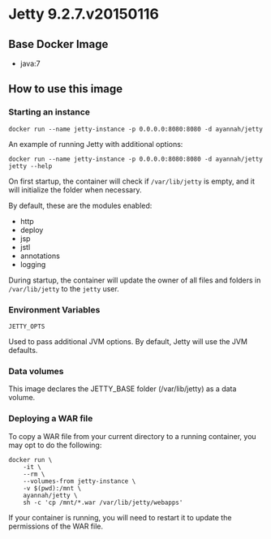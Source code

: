 # Jetty 9.2.7.v20150116 #

## Base Docker Image

* java:7

## How to use this image

### Starting an instance

    docker run --name jetty-instance -p 0.0.0.0:8080:8080 -d ayannah/jetty

An example of running Jetty with additional options:

    docker run --name jetty-instance -p 0.0.0.0:8080:8080 -d ayannah/jetty jetty --help

On first startup, the container will check if `/var/lib/jetty` is empty, and it
will initialize the folder when necessary.

By default, these are the modules enabled:

* http
* deploy
* jsp
* jstl
* annotations
* logging

During startup, the container will update the owner of all files and folders in
`/var/lib/jetty` to the `jetty` user.

### Environment Variables

`JETTY_OPTS`

Used to pass additional JVM options. By default, Jetty will use the JVM
defaults.

### Data volumes

This image declares the JETTY_BASE folder (/var/lib/jetty) as a data volume.

### Deploying a WAR file

To copy a WAR file from your current directory to a running container, you may
opt to do the following:

    docker run \
        -it \
        --rm \
        --volumes-from jetty-instance \
        -v $(pwd):/mnt \
        ayannah/jetty \
        sh -c 'cp /mnt/*.war /var/lib/jetty/webapps'

If your container is running, you will need to restart it to update the
permissions of the WAR file.
